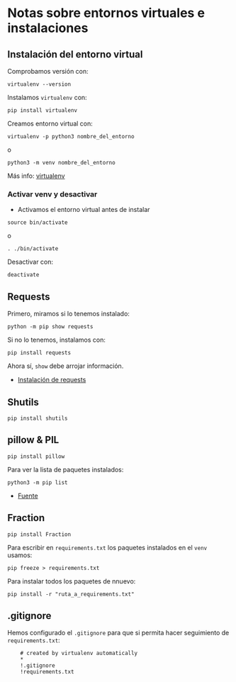 # Notas sobre entornos virtuales e instalaciones

## Instalación del entorno virtual
Comprobamos versión con:
```
virtualenv --version
```
Instalamos `virtualenv` con:
```
pip install virtualenv
```
Creamos entorno virtual con:
```
virtualenv -p python3 nombre_del_entorno
```
o
```
python3 -m venv nombre_del_entorno
```
Más info: [virtualenv](https://learnpython.com/blog/how-to-use-virtualenv-python/)
### Activar venv y desactivar
- Activamos el entorno virtual antes de instalar
```
source bin/activate
```
o
```
. ./bin/activate
```
Desactivar con:
```
deactivate
```
## Requests
Primero, miramos si lo tenemos instalado:
```
python -m pip show requests
```
Si no lo tenemos, instalamos con:
```
pip install requests
```
Ahora sí, `show` debe arrojar información.

- [Instalación de requests](https://www.activestate.com/resources/quick-reads/how-to-pip-install-requests-python-package/)

## Shutils 
```
pip install shutils
```
## pillow & PIL

```
pip install pillow
```
Para ver la lista de paquetes instalados:
```
python3 -m pip list
```
- [Fuente](https://stackoverflow.com/questions/68439152/how-to-install-pil-with-pip)

## Fraction
```
pip install Fraction
```

Para escribir en `requirements.txt` los paquetes instalados en el `venv` usamos:
```
pip freeze > requirements.txt
```
Para instalar todos los paquetes de nnuevo:
```
pip install -r "ruta_a_requirements.txt"
```

## .gitignore
Hemos configurado el `.gitignore` para que si permita hacer seguimiento de `requirements.txt`:
```
    # created by virtualenv automatically
    *
    !.gitignore
    !requirements.txt
```